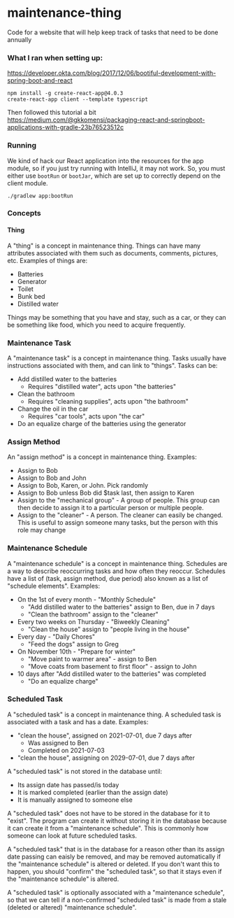 # maintenance-thing
Code for a website that will help keep track of tasks that need to be done annually

### What I ran when setting up:
https://developer.okta.com/blog/2017/12/06/bootiful-development-with-spring-boot-and-react
```shell
npm install -g create-react-app@4.0.3
create-react-app client --template typescript
```
Then followed this tutorial a bit https://medium.com/@gkkomensi/packaging-react-and-springboot-applications-with-gradle-23b76523512c


### Running
We kind of hack our React application into the resources for the app module, so if you just try running with
IntelliJ, it may not work. So, you must either use `bootRun` or `bootJar`, which are set up to correctly depend on
the client module.
```shell
./gradlew app:bootRun
```

### Concepts
#### Thing
A "thing" is a concept in maintenance thing. Things can have many attributes associated with them such as documents,
comments, pictures, etc. Examples of things are:
* Batteries
* Generator
* Toilet
* Bunk bed
* Distilled water

Things may be something that you have and stay, such as a car, or they can be something like food, which you need to
acquire frequently.

### Maintenance Task
A "maintenance task" is a concept in maintenance thing. Tasks usually have instructions associated with them,
and can link to "things". Tasks can be:
* Add distilled water to the batteries
  * Requires "distilled water", acts upon "the batteries"
* Clean the bathroom
  * Requires "cleaning supplies", acts upon "the bathroom"
* Change the oil in the car
  * Requires "car tools", acts upon "the car"
* Do an equalize charge of the batteries using the generator

### Assign Method
An "assign method" is a concept in maintenance thing. Examples:
* Assign to Bob
* Assign to Bob and John
* Assign to Bob, Karen, or John. Pick randomly
* Assign to Bob unless Bob did $task last, then assign to Karen
* Assign to the "mechanical group" - A group of people. This group can then decide to assign it to a particular person or multiple people.
* Assign to the "cleaner" - A person. The cleaner can easily be changed. This is useful to assign someone many tasks, but the person with this role may change

### Maintenance Schedule
A "maintenance schedule" is a concept in maintenance thing. Schedules are a way to describe reoccurring tasks and
how often they reoccur. Schedules have a list of (task, assign method, due period) also known as a list of "schedule elements".
Examples:
* On the 1st of every month - "Monthly Schedule"
  * "Add distilled water to the batteries" assign to Ben, due in 7 days
  * "Clean the bathroom" assign to the "cleaner"
* Every two weeks on Thursday - "Biweekly Cleaning"
  * "Clean the house" assign to "people living in the house"
* Every day - "Daily Chores"
  * "Feed the dogs" assign to Greg
* On November 10th - "Prepare for winter"
  * "Move paint to warmer area" - assign to Ben
  * "Move coats from basement to first floor" - assign to John
* 10 days after "Add distilled water to the batteries" was completed
  * "Do an equalize charge"
  
### Scheduled Task
A "scheduled task" is a concept in maintenance thing. A scheduled task is associated with a task and has a date.
Examples:
* "clean the house", assigned on 2021-07-01, due 7 days after
  * Was assigned to Ben
  * Completed on 2021-07-03
* "clean the house", assigning on 2029-07-01, due 7 days after

A "scheduled task" is not stored in the database until:
* Its assign date has passed/is today
* It is marked completed (earlier than the assign date)
* It is manually assigned to someone else

A "scheduled task" does not have to be stored in the database for it to "exist". The program can create it without
storing it in the database because it can create it from a "maintenance schedule". This is commonly how someone
can look at future scheduled tasks.

A "scheduled task" that is in the database for a reason other than its assign date passing can eaisly be removed, and may be removed automatically
if the "maintenance schedule" is altered or deleted. If you don't want this to happen, you should "confirm" the "scheduled task",
so that it stays even if the "maintenance schedule" is altered.

A "scheduled task" is optionally associated with a "maintenance schedule", so that we can tell if a non-confirmed
"scheduled task" is made from a stale (deleted or altered) "maintenance schedule".
